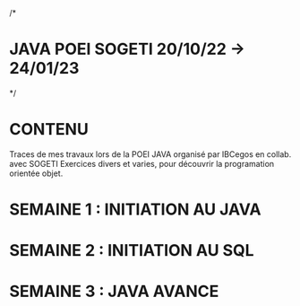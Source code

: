 /*

  # JAVA POEI SOGETI 20/10/22 -> 24/01/23

*/


# CONTENU
Traces de mes travaux lors de la POEI JAVA organisé par IBCegos en collab. avec SOGETI
Exercices divers et varies, pour découvrir la programation orientée objet.

# SEMAINE 1 : INITIATION AU JAVA
# SEMAINE 2 : INITIATION AU SQL
# SEMAINE 3 : JAVA AVANCE
